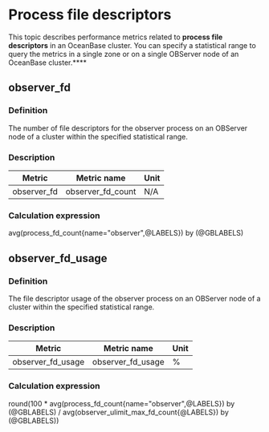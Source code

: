 # Process file descriptors

This topic describes performance metrics related to **process file descriptors** in an OceanBase cluster. You can specify a statistical range to query the metrics in a single zone or on a single OBServer node of an OceanBase cluster.****

## observer_fd

### Definition

The number of file descriptors for the observer process on an OBServer node of a cluster within the specified statistical range.

### Description

| **Metric** | **Metric name** | **Unit** |
|---------|--------------|--------|
| observer_fd | observer_fd_count | N/A |

### Calculation expression

avg(process_fd_count{name="observer",@LABELS}) by (@GBLABELS)

## observer_fd_usage

### Definition

The file descriptor usage of the observer process on an OBServer node of a cluster within the specified statistical range.

### Description

| **Metric** | **Metric name** | **Unit** |
|---------|---------------|--------|
| observer_fd_usage | observer_fd_usage | % |

### Calculation expression

round(100 * avg(process_fd_count{name="observer",@LABELS}) by (@GBLABELS) / avg(observer_ulimit_max_fd_count{@LABELS}) by (@GBLABELS))
